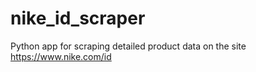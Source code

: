 # nike_id_scraper
Python app for scraping detailed product data on the site https://www.nike.com/id
